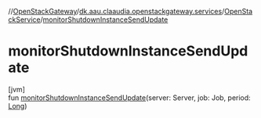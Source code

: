 //[OpenStackGateway](../../../index.md)/[dk.aau.claaudia.openstackgateway.services](../index.md)/[OpenStackService](index.md)/[monitorShutdownInstanceSendUpdate](monitor-shutdown-instance-send-update.md)

# monitorShutdownInstanceSendUpdate

[jvm]\
fun [monitorShutdownInstanceSendUpdate](monitor-shutdown-instance-send-update.md)(server: Server, job: Job, period: [Long](https://kotlinlang.org/api/latest/jvm/stdlib/kotlin/-long/index.html))
